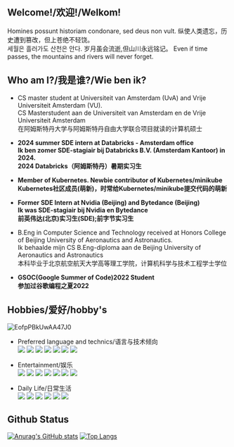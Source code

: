 ## Welcome!/欢迎!/Welkom!
Homines possunt historiam condonare, sed deus non vult. 纵使人类遗忘，历史遭到篡改，但上苍绝不轻饶。<br>
세월은 흘러가도 산천은 안다. 岁月虽会流逝,但山川永远铭记。 Even if time passes, the mountains and rivers will never forget.

## Who am I?/我是谁?/Wie ben ik?

- CS master student at Universiteit van Amsterdam (UvA) and Vrije Universiteit Amsterdam (VU).<br>
CS Masterstudent aan de Universiteit van Amsterdam en de Vrije Universiteit Amsterdam <br>
在阿姆斯特丹大学与阿姆斯特丹自由大学联合项目就读的计算机硕士<br>

- **2024 summer SDE intern at Databricks - Amsterdam office<br/>
Ik ben zomer SDE-stagiair  bij Databricks B.V. (Amsterdam Kantoor) in 2024.<br/>
2024 Databricks（阿姆斯特丹）暑期实习生**

- **Member of Kubernetes. Newbie contributor of Kubernetes/minikube  <br/> 
  Kubernetes社区成员(萌新)，时常给Kubernetes/minikube提交代码的萌新**

- **Former SDE Intern at Nvidia (Beijing) and Bytedance (Beijing)<br> Ik was SDE-stagiair bij Nvidia en Bytedance<br/> 前英伟达(北京)实习生(SDE);前字节实习生<br/>**

- B.Eng in Computer Science and Technology received at Honors College of Beijing University of Aeronautics and Astronautics.<br>
Ik behaalde mijn CS B.Eng-diploma aan de Beijing University of Aeronautics and Astronautics<br>
本科毕业于北京航空航天大学高等理工学院，计算机科学与技术工程学士学位<br>
  
- **GSOC(Google Summer of Code)2022 Student<br/> 
  参加过谷歌编程之夏2022**


## Hobbies/爱好/hobby's

![EofpPBkUwAA47J0](https://github.com/ComradeProgrammer/ComradeProgrammer/assets/46831212/0b745740-25c3-4389-ac4c-c3f4c2bd038f) <br>

- Preferred language and technics/语言与技术倾向<br>
![](https://img.shields.io/badge/-Golang-blue)
![](https://img.shields.io/badge/-Java-blue) 
![](https://img.shields.io/badge/-C++-brightgreen)
![](https://img.shields.io/badge/-python-blue) 
![](https://img.shields.io/badge/-Kubernetes-blue)
![](https://img.shields.io/badge/-CloudNative-blue)
![](https://img.shields.io/badge/-WEB-blue)
- Entertainment/娱乐<br>
![](https://img.shields.io/badge/-CSGO-yellow)
![](https://img.shields.io/badge/-World%20of%20Tanks-lightgray)
![](https://img.shields.io/badge/-War%20Thunder-lightgray)
![](https://img.shields.io/badge/-Europa%20Universalis%20IV-yellowgreen)
![](https://img.shields.io/badge/-Heart%20of%20Iron%20IV-red)
![](https://img.shields.io/badge/-Stellaris-lightgreen)
![](https://img.shields.io/badge/-StarWar-blue)

- Daily Life/日常生活<br>
![](https://img.shields.io/badge/军乐-Military%20March-lightgreen)
![](https://img.shields.io/badge/русский%20язык-Russian%20language-brightgreen)
![](https://img.shields.io/badge/Русская%20история-Russian%20history-brightgreen)
![](https://img.shields.io/badge/近代历史-modern%20history-brightgreen)
![](https://img.shields.io/badge/西方历史-western%20history-brightgreen)
![](https://img.shields.io/badge/政治-Politics-brightgreen)

## Github Status
[![Anurag's GitHub stats](https://github-readme-stats.vercel.app/api?username=ComradeProgrammer&theme=dark&count_private=true&include_all_commits=true)](https://github.com/anuraghazra/github-readme-stats)
[![Top Langs](https://github-readme-stats.vercel.app/api/top-langs/?username=ComradeProgrammer&theme=dark&layout=compact&langs_count=10)](https://github.com/anuraghazra/github-readme-stats)
